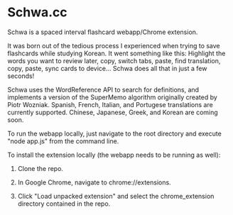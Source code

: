 Schwa.cc
==========
Schwa is a spaced interval flashcard webapp/Chrome extension. 

It was born out of the tedious process I experienced when trying to save flashcards while studying Korean. It went something like this: Highlight the words you want to review later, copy, switch tabs, paste, find translation, copy, paste, sync cards to device...
Schwa does all that in just a few seconds!

Schwa uses the WordReference API to search for definitions, and implements a version of the SuperMemo algorithm originally created by Piotr Wozniak. Spanish, French, Italian, and Portugese translations are currently supported. Chinese, Japanese, Greek, and Korean are coming soon.




To run the webapp locally, just navigate to the root directory and execute "node app.js" from the command line.

To install the extension locally (the webapp needs to be running as well):

1. Clone the repo.

2. In Google Chrome, navigate to chrome://extensions.

3. Click "Load unpacked extension" and select the chrome_extension directory contained in the repo.



